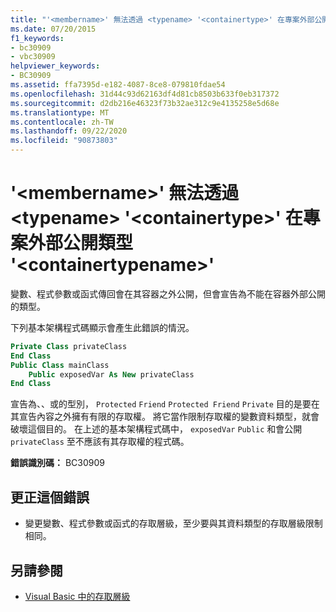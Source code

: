 ```yaml
---
title: "'<membername>' 無法透過 <typename> '<containertype>' 在專案外部公開類型 '<containertypename>'"
ms.date: 07/20/2015
f1_keywords:
- bc30909
- vbc30909
helpviewer_keywords:
- BC30909
ms.assetid: ffa7395d-e182-4087-8ce8-079810fdae54
ms.openlocfilehash: 31d44c93d62163df4d81cb8503b633f0eb317372
ms.sourcegitcommit: d2db216e46323f73b32ae312c9e4135258e5d68e
ms.translationtype: MT
ms.contentlocale: zh-TW
ms.lasthandoff: 09/22/2020
ms.locfileid: "90873803"
---
```

# <a name="membername-cannot-expose-type-typename-outside-the-project-through-containertype-containertypename"></a>'\<membername>' 無法透過 \<typename> '\<containertype>' 在專案外部公開類型 '\<containertypename>'

變數、程式參數或函式傳回會在其容器之外公開，但會宣告為不能在容器外部公開的類型。  
  
 下列基本架構程式碼顯示會產生此錯誤的情況。  
  
```vb  
Private Class privateClass  
End Class  
Public Class mainClass  
    Public exposedVar As New privateClass  
End Class  
```  
  
 宣告為、、或的型別， `Protected` `Friend` `Protected Friend` `Private` 目的是要在其宣告內容之外擁有有限的存取權。 將它當作限制存取權的變數資料類型，就會破壞這個目的。 在上述的基本架構程式碼中， `exposedVar` `Public` 和會公開 `privateClass` 至不應該有其存取權的程式碼。  
  
 **錯誤識別碼：** BC30909  
  
## <a name="to-correct-this-error"></a>更正這個錯誤  
  
- 變更變數、程式參數或函式的存取層級，至少要與其資料類型的存取層級限制相同。  
  
## <a name="see-also"></a>另請參閱

- [Visual Basic 中的存取層級](../../programming-guide/language-features/declared-elements/access-levels.md)
